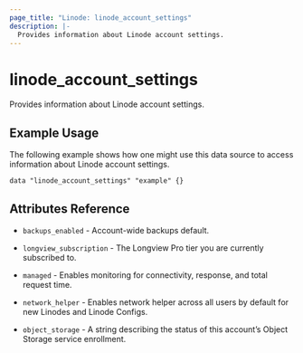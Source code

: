```yaml
---
page_title: "Linode: linode_account_settings"
description: |-
  Provides information about Linode account settings.
---
```


# linode\_account\_settings

Provides information about Linode account settings.

## Example Usage

The following example shows how one might use this data source to access information about Linode account settings.

```hcl
data "linode_account_settings" "example" {}
```

## Attributes Reference

* `backups_enabled` - Account-wide backups default.

* `longview_subscription` - The Longview Pro tier you are currently subscribed to.

* `managed` - Enables monitoring for connectivity, response, and total request time.

* `network_helper` - Enables network helper across all users by default for new Linodes and Linode Configs.

* `object_storage` - A string describing the status of this account’s Object Storage service enrollment.
